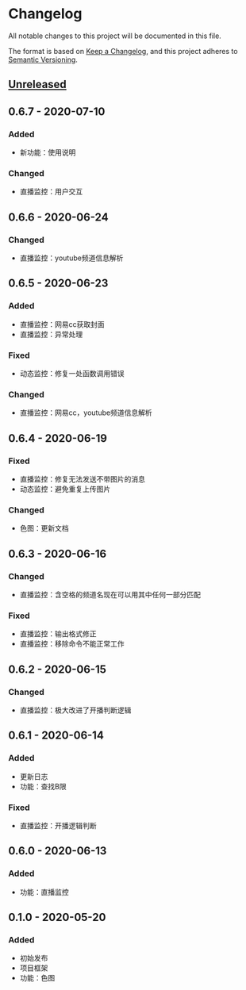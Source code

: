 # Changelog
All notable changes to this project will be documented in this file.

The format is based on [Keep a Changelog](https://keepachangelog.com/en/1.0.0/),
and this project adheres to [Semantic Versioning](https://semver.org/spec/v2.0.0.html).

## [Unreleased]
## 0.6.7 - 2020-07-10
### Added
- 新功能：使用说明

### Changed
- 直播监控：用户交互

## 0.6.6 - 2020-06-24
### Changed
- 直播监控：youtube频道信息解析

## 0.6.5 - 2020-06-23
### Added
- 直播监控：网易cc获取封面
- 直播监控：异常处理

### Fixed
- 动态监控：修复一处函数调用错误

### Changed
- 直播监控：网易cc，youtube频道信息解析

## 0.6.4 - 2020-06-19
### Fixed
- 直播监控：修复无法发送不带图片的消息
- 动态监控：避免重复上传图片

### Changed
- 色图：更新文档

## 0.6.3 - 2020-06-16
### Changed
- 直播监控：含空格的频道名现在可以用其中任何一部分匹配

### Fixed
- 直播监控：输出格式修正
- 直播监控：移除命令不能正常工作

## 0.6.2 - 2020-06-15
### Changed
- 直播监控：极大改进了开播判断逻辑

## 0.6.1 - 2020-06-14
### Added
- 更新日志
- 功能：查找B限

### Fixed
- 直播监控：开播逻辑判断

## 0.6.0 - 2020-06-13
### Added
- 功能：直播监控

## 0.1.0 - 2020-05-20
### Added
- 初始发布
- 项目框架
- 功能：色图


[Unreleased]: https://github.com/Lycreal/mirai_bot/compare/master...dev